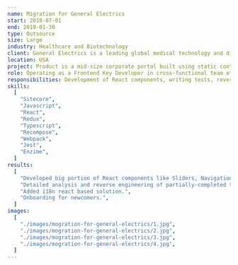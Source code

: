 ```yaml
---
name: Migration for General Electrics
start: 2018-07-01
end: 2019-01-30
type: Outsource
size: Large
industry: Healthcare and Biotechnology
client: General Electrics is a leading global medical technology and digital solutions innovator. It enables clinicians to make faster, more informed decisions through intelligent devices, data analytics, applications and services, supported by its Edison intelligence platform.
location: USA
project: Product is a mid-size corporate portal built using static content and jQuery, with business need of migration to modern technology stack - headless Sitecore CMS and React reusable components. Specific of the project was unsuccessful experience of the client in cooperating with previous unknown outsourcing company and mission to use these specifications as a guide.
role: Operating as a Frontend Key Developer in cross-functional team of 4 frontend devs and 20+ people.
responsibilities: Development of React components, writing tests, reverse engineering jQuery + React components, cross code review.
skills:
  [
    "Sitecore",
    "Javascript",
    "React",
    "Redux",
    "Typescript",
    "Recompose",
    "Webpack",
    "Jest",
    "Enzime",
  ]
results:
  [
    "Developed big portion of React components like Sliders, Navigation, and gather them into user flows, testing included and integration with Sitecore headless CMS.",
    "Detailed analysis and reverse engineering of partially-completed technical specification & codebase remaining as a result of unsuccessful cooperation with another unknown outsourcing company.",
    "Added i18n react based solution.",
    "Onboarding for newcomers.",
  ]
images:
  [
    "./images/mogration-for-general-electrics/1.jpg",
    "./images/mogration-for-general-electrics/2.jpg",
    "./images/mogration-for-general-electrics/3.jpg",
    "./images/mogration-for-general-electrics/4.jpg",
  ]
---
```

